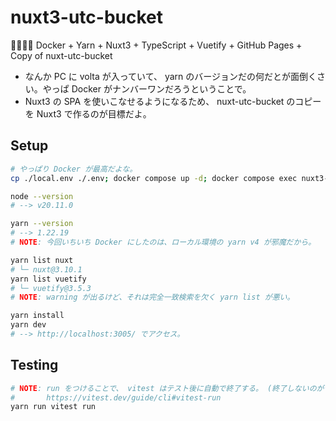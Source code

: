 nuxt3-utc-bucket
===

✌🏽✌🏽 Docker + Yarn + Nuxt3 + TypeScript + Vuetify + GitHub Pages + Copy of nuxt-utc-bucket

- なんか PC に volta が入っていて、 yarn のバージョンだの何だとが面倒くさい。やっぱ Docker がナンバーワンだろうということで。
- Nuxt3 の SPA を使いこなせるようになるため、 nuxt-utc-bucket のコピーを Nuxt3 で作るのが目標だよ。

## Setup

```bash
# やっぱり Docker が最高だよな。
cp ./local.env ./.env; docker compose up -d; docker compose exec nuxt3-service sh

node --version
# --> v20.11.0

yarn --version
# --> 1.22.19
# NOTE: 今回いちいち Docker にしたのは、ローカル環境の yarn v4 が邪魔だから。

yarn list nuxt
# └─ nuxt@3.10.1
yarn list vuetify
# └─ vuetify@3.5.3
# NOTE: warning が出るけど、それは完全一致検索を欠く yarn list が悪い。

yarn install
yarn dev
# --> http://localhost:3005/ でアクセス。
```

## Testing

```bash
# NOTE: run をつけることで、 vitest はテスト後に自動で終了する。 (終了しないのがデフォルトなのかよ)
#       https://vitest.dev/guide/cli#vitest-run
yarn run vitest run
```
